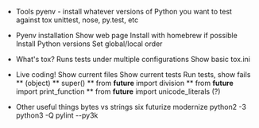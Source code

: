 * Tools
  pyenv - install whatever versions of Python you want to test against
  tox
  unittest, nose, py.test, etc

* Pyenv installation
  Show web page
  Install with homebrew if possible
  Install Python versions
  Set global/local order

* What's tox?
  Runs tests under multiple configurations
  Show basic tox.ini

* Live coding!
  Show current files
  Show current tests
  Run tests, show fails
** (object)
** super()
** from __future__ import division
** from __future__ import print_function
** from __future__ import unicode_literals (?)
* Other useful things
  bytes vs strings
  six
  futurize
  modernize
  python2 -3
  python3 -Q
  pylint --py3k
